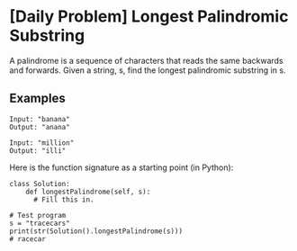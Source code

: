 # [Daily Problem] Longest Palindromic Substring
A palindrome is a sequence of characters that reads the same backwards and forwards. Given a string, s, find the longest palindromic substring in s.

## Examples
```
Input: "banana"
Output: "anana"
```
```
Input: "million"
Output: "illi"
```

Here is the function signature as a starting point (in Python):
```
class Solution: 
    def longestPalindrome(self, s):
      # Fill this in.

# Test program
s = "tracecars"
print(str(Solution().longestPalindrome(s)))
# racecar
```
